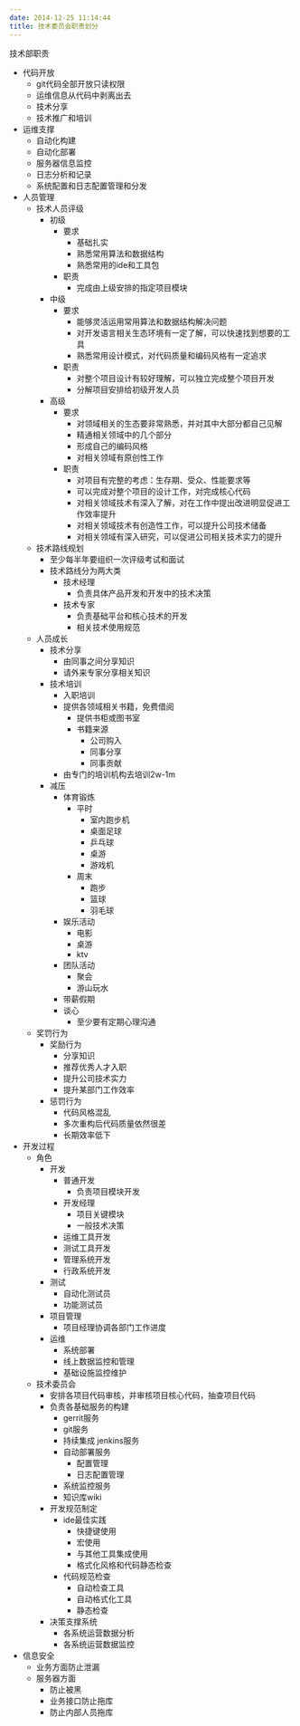 ```yaml
---
date: 2014-12-25 11:14:44
title: 技术委员会职责划分
---
```



<p> 技术部职责 </p> 
<ul> 
 <li> 代码开放 
  <ul> 
   <li> git代码全部开放只读权限 </li> 
   <li> 运维信息从代码中剥离出去 </li> 
   <li> 技术分享 </li> 
   <li> 技术推广和培训 </li> 
  </ul> </li> 
 <li> 运维支撑 
  <ul> 
   <li> 自动化构建 </li> 
   <li> 自动化部署 </li> 
   <li> 服务器信息监控 </li> 
   <li> 日志分析和记录 </li> 
   <li> 系统配置和日志配置管理和分发 </li> 
  </ul> </li> 
 <li> 人员管理 
  <ul> 
   <li> 技术人员评级 
    <ul> 
     <li> 初级 
      <ul> 
       <li> 要求 
        <ul> 
         <li> 基础扎实 </li> 
         <li> 熟悉常用算法和数据结构 </li> 
         <li> 熟悉常用的ide和工具包 </li> 
        </ul> </li> 
       <li> 职责 
        <ul> 
         <li> 完成由上级安排的指定项目模块 </li> 
        </ul> </li> 
      </ul> </li> 
     <li> 中级 
      <ul> 
       <li> 要求 
        <ul> 
         <li> 能够灵活运用常用算法和数据结构解决问题 </li> 
         <li> 对开发语言相关生态环境有一定了解，可以快速找到想要的工具 </li> 
         <li> 熟悉常用设计模式，对代码质量和编码风格有一定追求 </li> 
        </ul> </li> 
       <li> 职责 
        <ul> 
         <li> 对整个项目设计有较好理解，可以独立完成整个项目开发 </li> 
         <li> 分解项目安排给初级开发人员 </li> 
        </ul> </li> 
      </ul> </li> 
     <li> 高级 
      <ul> 
       <li> 要求 
        <ul> 
         <li> 对领域相关的生态要非常熟悉，并对其中大部分都自己见解 </li> 
         <li> 精通相关领域中的几个部分 </li> 
         <li> 形成自己的编码风格 </li> 
         <li> 对相关领域有原创性工作 </li> 
        </ul> </li> 
       <li> 职责 
        <ul> 
         <li> 对项目有完整的考虑：生存期、受众、性能要求等 </li> 
         <li> 可以完成对整个项目的设计工作，对完成核心代码 </li> 
         <li> 对相关领域技术有深入了解，对在工作中提出改进明显促进工作效率提升 </li> 
         <li> 对相关领域技术有创造性工作，可以提升公司技术储备 </li> 
         <li> 对相关领域有深入研究，可以促进公司相关技术实力的提升 </li> 
        </ul> </li> 
      </ul> </li> 
    </ul> </li> 
   <li> 技术路线规划 
    <ul> 
     <li> 至少每半年要组织一次评级考试和面试 </li> 
     <li> 技术路线分为两大类 
      <ul> 
       <li> 技术经理 
        <ul> 
         <li> 负责具体产品开发和开发中的技术决策 </li> 
        </ul> </li> 
       <li> 技术专家 
        <ul> 
         <li> 负责基础平台和核心技术的开发 </li> 
         <li> 相关技术使用规范 </li> 
        </ul> </li> 
      </ul> </li> 
    </ul> </li> 
   <li> 人员成长 
    <ul> 
     <li> 技术分享 
      <ul> 
       <li> 由同事之间分享知识 </li> 
       <li> 请外来专家分享相关知识 </li> 
      </ul> </li> 
     <li> 技术培训 
      <ul> 
       <li> 入职培训 </li> 
       <li> 提供各领域相关书籍，免费借阅 
        <ul> 
         <li> 提供书柜或图书室 </li> 
         <li> 书籍来源 
          <ul> 
           <li> 公司购入 </li> 
           <li> 同事分享 </li> 
           <li> 同事贡献 </li> 
          </ul> </li> 
        </ul> </li> 
       <li> 由专门的培训机构去培训2w-1m </li> 
      </ul> </li> 
     <li> 减压 
      <ul> 
       <li> 体育锻炼 
        <ul> 
         <li> 平时 
          <ul> 
           <li> 室内跑步机 </li> 
           <li> 桌面足球 </li> 
           <li> 乒乓球 </li> 
           <li> 桌游 </li> 
           <li> 游戏机 </li> 
          </ul> </li> 
         <li> 周末 
          <ul> 
           <li> 跑步 </li> 
           <li> 篮球 </li> 
           <li> 羽毛球 </li> 
          </ul> </li> 
        </ul> </li> 
       <li> 娱乐活动 
        <ul> 
         <li> 电影 </li> 
         <li> 桌游 </li> 
         <li> ktv </li> 
        </ul> </li> 
       <li> 团队活动 
        <ul> 
         <li> 聚会 </li> 
         <li> 游山玩水 </li> 
        </ul> </li> 
       <li> 带薪假期 </li> 
       <li> 谈心 
        <ul> 
         <li> 至少要有定期心理沟通 </li> 
        </ul> </li> 
      </ul> </li> 
    </ul> </li> 
   <li> 奖罚行为 
    <ul> 
     <li> 奖励行为 
      <ul> 
       <li> 分享知识 </li> 
       <li> 推荐优秀人才入职 </li> 
       <li> 提升公司技术实力 </li> 
       <li> 提升某部门工作效率 </li> 
      </ul> </li> 
     <li> 惩罚行为 
      <ul> 
       <li> 代码风格混乱 </li> 
       <li> 多次重构后代码质量依然很差 </li> 
       <li> 长期效率低下 </li> 
      </ul> </li> 
    </ul> </li> 
  </ul> </li> 
 <li> 开发过程 
  <ul> 
   <li> 角色 
    <ul> 
     <li> 开发 
      <ul> 
       <li> 普通开发 
        <ul> 
         <li> 负责项目模块开发 </li> 
        </ul> </li> 
       <li> 开发经理 
        <ul> 
         <li> 项目关键模块 </li> 
         <li> 一般技术决策 </li> 
        </ul> </li> 
       <li> 运维工具开发 </li> 
       <li> 测试工具开发 </li> 
       <li> 管理系统开发 </li> 
       <li> 行政系统开发 </li> 
      </ul> </li> 
     <li> 测试 
      <ul> 
       <li> 自动化测试员 </li> 
       <li> 功能测试员 </li> 
      </ul> </li> 
     <li> 项目管理 
      <ul> 
       <li> 项目经理协调各部门工作进度 </li> 
      </ul> </li> 
     <li> 运维 
      <ul> 
       <li> 系统部署 </li> 
       <li> 线上数据监控和管理 </li> 
       <li> 基础设施监控维护 </li> 
      </ul> </li> 
    </ul> </li> 
   <li> 技术委员会 
    <ul> 
     <li> 安排各项目代码审核，并审核项目核心代码，抽查项目代码 </li> 
     <li> 负责各基础服务的构建 
      <ul> 
       <li> gerrit服务 </li> 
       <li> git服务 </li> 
       <li> 持续集成 jenkins服务 </li> 
       <li> 自动部署服务 
        <ul> 
         <li> 配置管理 </li> 
         <li> 日志配置管理 </li> 
        </ul> </li> 
       <li> 系统监控服务 </li> 
       <li> 知识库wiki </li> 
      </ul> </li> 
     <li> 开发规范制定 
      <ul> 
       <li> ide最佳实践 
        <ul> 
         <li> 快捷键使用 </li> 
         <li> 宏使用 </li> 
         <li> 与其他工具集成使用 </li> 
         <li> 格式化风格和代码静态检查 </li> 
        </ul> </li> 
       <li> 代码规范检查 
        <ul> 
         <li> 自动检查工具 </li> 
         <li> 自动格式化工具 </li> 
         <li> 静态检查 </li> 
        </ul> </li> 
      </ul> </li> 
     <li> 决策支撑系统 
      <ul> 
       <li> 各系统运营数据分析 </li> 
       <li> 各系统运营数据监控 </li> 
      </ul> </li> 
    </ul> </li> 
  </ul> </li> 
 <li> 信息安全 
  <ul> 
   <li> 业务方面防止泄漏 </li> 
   <li> 服务器方面 
    <ul> 
     <li> 防止被黑 </li> 
     <li> 业务接口防止拖库 </li> 
     <li> 防止内部人员拖库 &nbsp; </li> 
    </ul> </li> 
  </ul> </li> 
</ul>